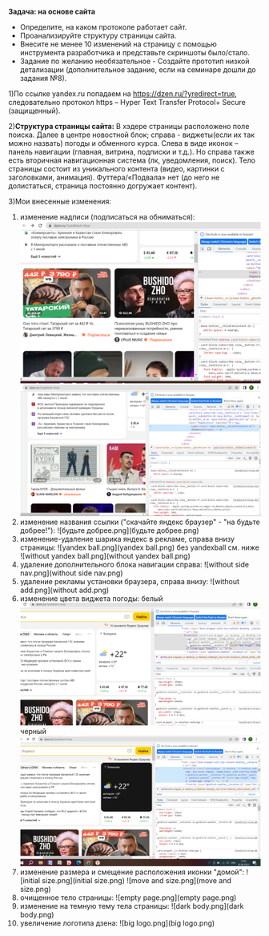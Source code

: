 **Задача: на основе сайта**
- Определите, на каком протоколе работает сайт.
- Проанализируйте структуру страницы сайта.
- Внесите не менее 10 изменений на страницу с помощью инструмента разработчика и представьте скриншоты было/стало.
- Задание по желанию необязательное - Создайте прототип низкой детализации (дополнительное задание, если на семинаре дошли до задания №8).

1)По ссылке yandex.ru попадаем на  https://dzen.ru/?yredirect=true, следовательно протокол https – Hyper Text Transfer Protocol+ Secure (защищенный).

2)**Структура страницы сайта:**
В хэдере страницы расположено поле поиска. Далее в центре новостной блок; справа - виджеты(если их так можно назвать) погоды и обменного курса. Слева в виде иконок – панель навигации (главная, витрина, подписки и т.д.). Но справа также есть вторичная навигационная система (лк, уведомления, поиск). 
Тело страницы состоит из уникального контента (видео, картинки с заголовками, анимация).
Футтера/«Подвала» нет (до него не долистаться, страница постоянно догружает контент).

3)Мои внесенные изменения:
1. изменение надписи (подписаться на обниматься):
![подписаться.png](подписаться.png)
![обниматься.png](обниматься.png)
2. изменение названия ссылки ("скачайте яндекс браузер" - "на будьте добрее!"):
![будьте добрее.png](будьте добрее.png)
3. изменение-удаление шарика яндекс в рекламе, справа внизу страницы:
![yandex ball.png](yandex ball.png)
без yandexball см. ниже
![without yandex ball.png](without yandex ball.png)
4. удаление дополнительного блока навигации справа:
![without side nav.png](without side nav.png)
5. удаление рекламы установки браузера, справа внизу:
![without add.png](without add.png)
6. изменение цвета виджета погоды:
белый
![white.png](white.png)
черный
![black.png](black.png)
7. изменение размера и смещение расположения иконки "домой":
![initial size.png](initial size.png)
![move and size.png](move and size.png)
8. очищенное тело страницы:
![empty page.png](empty page.png)
9. изменение на темную тему тела страницы:
![dark body.png](dark body.png)
10. увеличение логотипа дзена:
![big logo.png](big logo.png)